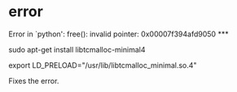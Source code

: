 # error
Error in `python': free(): invalid pointer: 0x00007f394afd9050 ***

sudo apt-get install libtcmalloc-minimal4

export LD_PRELOAD="/usr/lib/libtcmalloc_minimal.so.4"

Fixes the error.
